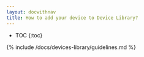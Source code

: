 ```yaml
---
layout: docwithnav
title: How to add your device to Device Library?
---
```


* TOC
{:toc}

{% include /docs/devices-library/guidelines.md %}
